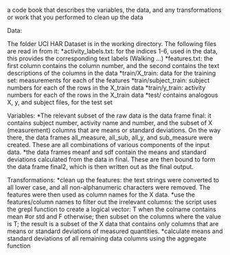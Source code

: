 a code book that describes the variables, the data, and any transformations or work that you performed to clean up the data

Data: 

The folder UCI HAR Dataset is in the working directory. The following files are read in from it:
*activity_labels.txt: for the indices 1-6, used in the data, this provides the corresponding text labels (Walking ...)
*features.txt: the first column contains the column number, and the second contains the text descriptions of the columns in the data
*train/X_train: data for the training set: measurements for each of the features
*train/subject_train: subject numbers for each of the rows in the X_train data
*train/y_train: activity numbers for each of the rows in the X_train data
*test/ contains analogous X, y, and subject files, for the test set

Variables:
*The relevant subset of the raw data is the data frame final: it contains subject number, activity name and number, and the subset of X (measurement) columns that are means or standard deviations. On the way there, the data frames all_measure, all_sub, all_y, and sub_measure were created. These are all combinations of various components of the input data.
*the data frames meanf and sdf contain the means and standard deviations calculated from the data in final. These are then bound to form the data frame final2, which is then written out as the final output.

Transformations:
*clean up the features: the text strings were converted to all lower case, and all non-alphanumeric characters were removed. The features were then used as column names for the X data.
*use the features/column names to filter out the irrelevant columns: the script uses the grepl function to create a logical vector: T when the colname contains mean #or std and F otherwise; then subset on the columns where the value is T; the result is a subset of the X data that contains only columns that are means or standard deviations of measured quantities.
*calculate means and standard deviations of all remaining data columns using the aggregate function
